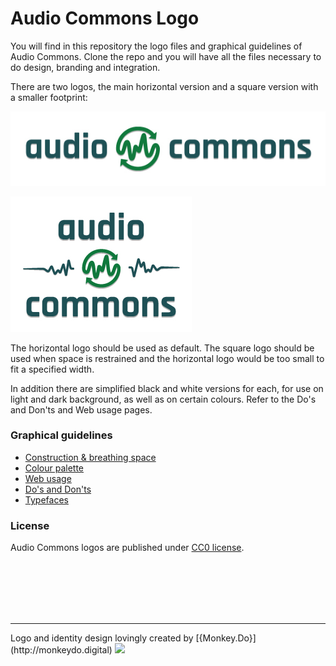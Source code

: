 # Audio Commons Logo

You will find in this repository the logo files and graphical guidelines of Audio Commons.
Clone the repo and you will have all the files necessary to do design, branding and integration.

There are two logos, the main horizontal version and a square version with a smaller footprint:

![](https://github.com/AudioCommons/audio-commons-logo/blob/master/exports/JPEG/audio-commons-logo-horizontal.jpg)

![](https://github.com/AudioCommons/audio-commons-logo/blob/master/exports/JPEG/audio-commons-logo-square.jpg)

The horizontal logo should be used as default.
The square logo should be used when space is restrained and the horizontal logo would be too small to fit a specified width.

In addition there are simplified black and white versions for each, for use on light and dark background, as well as on certain colours. Refer to the Do's and Don'ts and Web usage pages.

### Graphical guidelines

* [Construction & breathing space](https://github.com/AudioCommons/audio-commons-logo/blob/master/guidelines/construction-breathing-space.md)
* [Colour palette](https://github.com/AudioCommons/audio-commons-logo/blob/master/guidelines/colour-palette.md)
* [Web usage](https://github.com/AudioCommons/audio-commons-logo/blob/master/guidelines/web-usage.md)
* [Do's and Don'ts](https://github.com/AudioCommons/audio-commons-logo/blob/master/guidelines/do-donts.md)
* [Typefaces](https://github.com/AudioCommons/audio-commons-logo/blob/master/guidelines/typefaces.md)

### License

Audio Commons logos are published under [CC0 license](http://creativecommons.org/publicdomain/zero/1.0/).

<br><br><br><br><br>
<hr>
Logo and identity design lovingly created by [{Monkey.Do}](http://monkeydo.digital)
<img src="http://monkeydo.digital/img/MonkeyDo_logo_4.jpg" height="123">
